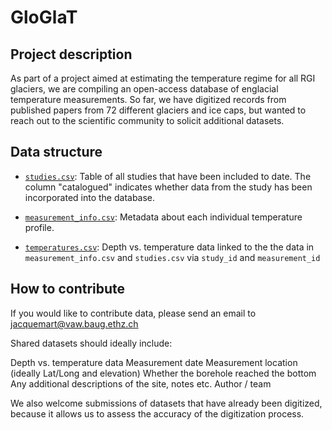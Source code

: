 # GloGlaT

## Project description
As part of a project aimed at estimating the temperature regime for all RGI glaciers, we are compiling an open-access database of englacial temperature measurements. So far, we have digitized records from published papers from 72 different glaciers and ice caps, but wanted to reach out to the scientific community to solicit additional datasets.

## Data structure
- [`studies.csv`](studies.csv): Table of all studies that have been included to date. The column "catalogued" indicates whether data from the study has been incorporated into the database.

- [`measurement_info.csv`](measurement_info.csv):
Metadata about each individual temperature profile.

- [`temperatures.csv`](temperatures.csv):
Depth vs. temperature data linked to the the data in `measurement_info.csv` and `studies.csv` via `study_id` and `measurement_id`

## How to contribute
If you would like to contribute data, please send an email to jacquemart@vaw.baug.ethz.ch

Shared datasets should ideally include:

Depth vs. temperature data
Measurement date
Measurement location (ideally Lat/Long and elevation)
Whether the borehole reached the bottom
Any additional descriptions of the site, notes etc.
Author / team

We also welcome submissions of datasets that have already been digitized, because it allows us to assess the accuracy of the digitization process.
